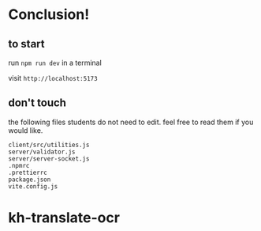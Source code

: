 # Conclusion!

## to start

run `npm run dev` in a terminal

visit `http://localhost:5173`

## don't touch

the following files students do not need to edit. feel free to read them if you would like.

```
client/src/utilities.js
server/validator.js
server/server-socket.js
.npmrc
.prettierrc
package.json
vite.config.js
```
# kh-translate-ocr
